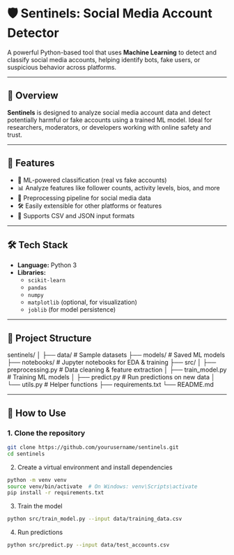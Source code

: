 # 🛡️ Sentinels: Social Media Account Detector

A powerful Python-based tool that uses **Machine Learning** to detect and classify social media accounts, helping identify bots, fake users, or suspicious behavior across platforms.

---

## 🧠 Overview

**Sentinels** is designed to analyze social media account data and detect potentially harmful or fake accounts using a trained ML model. Ideal for researchers, moderators, or developers working with online safety and trust.

---

## 🚀 Features

- 🤖 ML-powered classification (real vs fake accounts)
- 📊 Analyze features like follower counts, activity levels, bios, and more
- 🧹 Preprocessing pipeline for social media data
- 🛠️ Easily extensible for other platforms or features
- 📁 Supports CSV and JSON input formats

---

## 🛠 Tech Stack

- **Language:** Python 3
- **Libraries:** 
  - `scikit-learn`
  - `pandas`
  - `numpy`
  - `matplotlib` (optional, for visualization)
  - `joblib` (for model persistence)

---

## 📁 Project Structure

sentinels/
│
├── data/ # Sample datasets
├── models/ # Saved ML models
├── notebooks/ # Jupyter notebooks for EDA & training
├── src/
│ ├── preprocessing.py # Data cleaning & feature extraction
│ ├── train_model.py # Training ML models
│ ├── predict.py # Run predictions on new data
│ └── utils.py # Helper functions
├── requirements.txt
└── README.md

---

## 🧪 How to Use

### 1. Clone the repository
```bash
git clone https://github.com/yourusername/sentinels.git
cd sentinels
```
2. Create a virtual environment and install dependencies
```bash
python -m venv venv
source venv/bin/activate  # On Windows: venv\Scripts\activate
pip install -r requirements.txt
```
3. Train the model
```bash
python src/train_model.py --input data/training_data.csv
```
4. Run predictions
```bash
python src/predict.py --input data/test_accounts.csv
